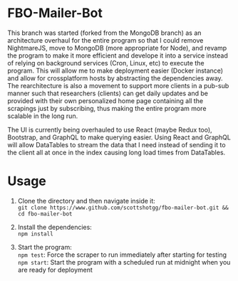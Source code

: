 # FBO-Mailer-Bot

This branch was started (forked from the MongoDB branch) as an architecture overhaul for the entire program so that I could remove NightmareJS, move to MongoDB (more appropriate for Node), and revamp the program to make it more efficient and develope it into a service instead of relying on background services (Cron, Linux, etc) to execute the program. This will allow me to make deployment easier (Docker instance) and allow for crossplatform hosts by abstracting the dependencies away. 
The rearchitecture is also a movement to support more clients in a pub-sub manner such that researchers (clients) can get daily updates and be provided with their own personalized home page containing all the scrapings just by subscribing, thus making the entire program more scalable in the long run.

The UI is currently being overhauled to use React (maybe Redux too), Bootstrap, and GraphQL to make querying easier. Using React and GraphQL will allow DataTables to stream the data that I need instead of sending it to the client all at once in the index causing long load times from DataTables.

# Usage 

1) Clone the directory and then navigate inside it:<br>
	`git clone https://www.github.com/scottshotgg/fbo-mailer-bot.git && cd fbo-mailer-bot`

2) Install the dependencies:<br>
	`npm install`

3) Start the program:<br>
	`npm test`:	 Force the scraper to run immediately after starting for testing<br>
	`npm start`: Start the program with a scheduled run at midnight when you are ready for deployment
